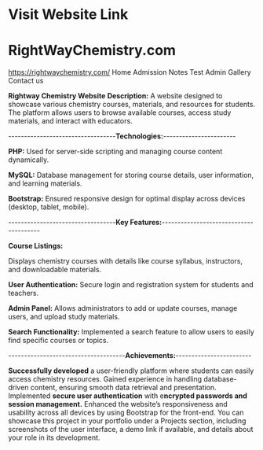 # Visit Website Link 
# RightWayChemistry.com
  https://rightwaychemistry.com/
    Home
    Admission
    Notes
    Test
    Admin
    Gallery
    Contact us

**Rightway Chemistry Website**
**Description:**
A website designed to showcase various chemistry courses, materials, and resources for students. The platform allows users to browse available courses, access study materials, and interact with educators.

----------------------------------**Technologies:**-----------------------

**PHP:**
Used for server-side scripting and managing course content dynamically.

**MySQL:** 
Database management for storing course details, user information, and learning materials.

**Bootstrap:** 
Ensured responsive design for optimal display across devices (desktop, tablet, mobile).

----------------------------------**Key Features:**---------------------------------------

**Course Listings:**

Displays chemistry courses with details like course syllabus, instructors, and downloadable materials.

**User Authentication:**
Secure login and registration system for students and teachers.

**Admin Panel:** 
Allows administrators to add or update courses, manage users, and upload study materials.

**Search Functionality:**
Implemented a search feature to allow users to easily find specific courses or topics.

-------------------------------------**Achievements:**------------------------

**Successfully developed** a user-friendly platform where students can easily access chemistry resources.
Gained experience in handling database-driven content, ensuring smooth data retrieval and presentation.
Implemented **secure user authentication** with e**ncrypted passwords and session management.**
Enhanced the website’s responsiveness and usability across all devices by using Bootstrap for the front-end.
You can showcase this project in your portfolio under a Projects section, including screenshots of the user interface, a demo link if available, and details about your role in its development.    


